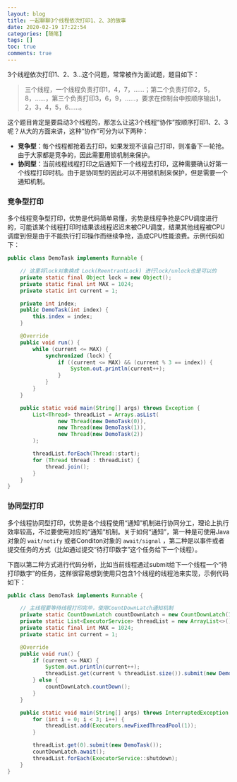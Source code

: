 ```yaml
---
layout: blog
title: 一起聊聊3个线程依次打印1、2、3的故事
date: 2020-02-19 17:22:54
categories: [随笔]
tags: []
toc: true
comments: true
---
```


3个线程依次打印1、2、3…这个问题，常常被作为面试题，题目如下：

> 三个线程，一个线程负责打印1，4，7，……；第二个负责打印2，5，8，……，第三个负责打印3，6，9，……，要求在控制台中按顺序输出1，2，3，4，5，6……。

这个题目肯定是要启动3个线程的，那怎么让这3个线程“协作”按顺序打印1、2、3呢？从大的方面来讲，这种“协作”可分为以下两种：

- **竞争型**：每个线程都抢着去打印，如果发现不该自己打印，则准备下一轮抢。由于大家都是竞争的，因此需要用锁机制来保护。
- **协同型**：当前线程线程打印之后通知下一个线程去打印，这种需要确认好第一个线程打印时机。由于是协同型的因此可以不用锁机制来保护，但是需要一个通知机制。

### 竞争型打印

多个线程竞争型打印，优势是代码简单易懂，劣势是线程争抢是CPU调度进行的，可能该某个线程打印时结果该线程迟迟未被CPU调度，结果其他线程被CPU调度到但是由于不能执行打印操作而继续争抢，造成CPU性能浪费。示例代码如下：

```java
public class DemoTask implements Runnable {

    // 这里将lock对象换成 Lock(ReentrantLock) 进行lock/unlock也是可以的
    private static final Object lock = new Object();
    private static final int MAX = 1024;
    private static int current = 1;

    private int index;
    public DemoTask(int index) {
        this.index = index;
    }

    @Override
    public void run() {
        while (current <= MAX) {
            synchronized (lock) {
                if ((current <= MAX) && (current % 3 == index)) {
                    System.out.println(current++);
                }
            }
        }
    }

    public static void main(String[] args) throws Exception {
        List<Thread> threadList = Arrays.asList(
                new Thread(new DemoTask(0)),
                new Thread(new DemoTask(1)),
                new Thread(new DemoTask(2))
        );

        threadList.forEach(Thread::start);
        for (Thread thread : threadList) {
            thread.join();
        }
    }
}
```

### 协同型打印

多个线程协同型打印，优势是各个线程使用“通知”机制进行协同分工，理论上执行效率较高，不过要使用对应的“通知”机制。关于如何“通知”，第一种是可使用Java对象的 `wait/notify` 或者Conditon对象的 `await/signal` ，第二种是以事件或者提交任务的方式（比如通过提交“待打印数字”这个任务给下一个线程）。

下面以第二种方式进行代码分析，比如当前线程通过submit给下一个线程一个“待打印数字”的任务，这样很容易想到使用只包含1个线程的线程池来实现，示例代码如下：

```java
public class DemoTask implements Runnable {

    // 主线程要等待线程打印完毕，使用CountDownLatch通知机制
    private static CountDownLatch countDownLatch = new CountDownLatch(1);
    private static List<ExecutorService> threadList = new ArrayList<>();
    private static final int MAX = 1024;
    private static int current = 1;

    @Override
    public void run() {
        if (current <= MAX) {
            System.out.println(current++);
            threadList.get(current % threadList.size()).submit(new DemoTask());
        } else {
            countDownLatch.countDown();
        }
    }

    public static void main(String[] args) throws InterruptedException {
        for (int i = 0; i < 3; i++) {
            threadList.add(Executors.newFixedThreadPool(1));
        }

        threadList.get(0).submit(new DemoTask());
        countDownLatch.await();
        threadList.forEach(ExecutorService::shutdown);
    }
}
```

